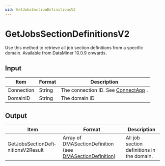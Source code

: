 ```yaml
---
uid: GetJobsSectionDefinitionsV2
---
```


# GetJobsSectionDefinitionsV2

Use this method to retrieve all job section definitions from a specific domain. Available from DataMiner 10.0.9 onwards.

## Input

| Item       | Format | Description                                          |
|------------|--------|------------------------------------------------------|
| Connection | String | The connection ID. See [ConnectApp](xref:ConnectApp) . |
| DomainID   | String | The domain ID                                        |

## Output

| Item                               | Format                                                                                                        | Description                                |
|------------------------------------|---------------------------------------------------------------------------------------------------------------|--------------------------------------------|
| GetJobsSectionDefi­nitionsV2Result | Array of DMASectionDefini­tion (see [DMASectionDefinition](xref:DMASectionDefinition)) | All job section definitions in the domain. |

